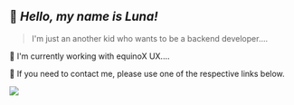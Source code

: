 ## 💖 _Hello, my name is <strong>Luna!</strong>_

> I'm just an another kid who wants to be a backend developer....

🔭 I'm currently working with equinoX UX....

💬 If you need to contact me, please use one of the respective links below.


<p align="left">
  <a href="#" alt="Telegram">
  <img src="https://img.shields.io/badge/Telegram-2CA5E0?style=for-the-badge&logo=telegram&logoColor=white&link=https://t.me/bIinding_lights_LBZ24" /></a>
</p>
